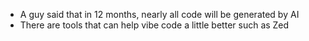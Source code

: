 * A guy said that in 12 months, nearly all code will be generated by AI
* There are tools that can help vibe code a little better such as Zed
